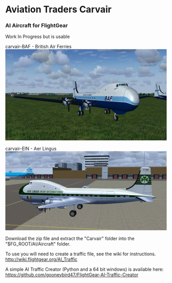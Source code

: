 # Aviation Traders Carvair
### AI Aircraft for FlightGear
Work In Progress but is usable

carvair-BAF - British Air Ferries
![BAF](screenshots/carvair-1.jpg)

carvair-EIN - Aer Lingus
![BAF](screenshots/carvair-2.jpg)

Download the zip file and extract the "Carvair" folder into the "$FG_ROOT/AI/Aircraft" folder.

To use you will need to create a traffic file, see the wiki for instructions.
 http://wiki.flightgear.org/AI_Traffic

A simple AI Traffic Creator (Python and a 64 bit windows) is available here: 
https://github.com/gooneybird47/FlightGear-AI-Traffic-Creator